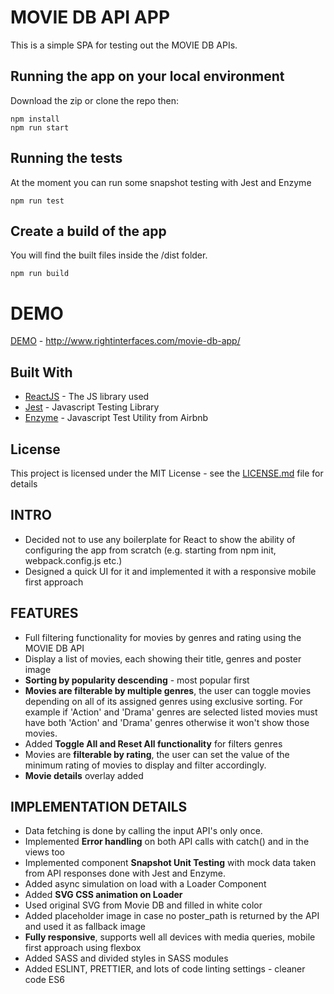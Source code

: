 # MOVIE DB API APP

This is a simple SPA for testing out the MOVIE DB APIs.

## Running the app on your local environment

Download the zip or clone the repo then:

```
npm install
npm run start
```

## Running the tests

At the moment you can run some snapshot testing with Jest and Enzyme

```
npm run test
```

## Create a build of the app

You will find the built files inside the /dist folder.

```
npm run build
```

# DEMO

[DEMO](http://www.rightinterfaces.com/movie-db-app/) - http://www.rightinterfaces.com/movie-db-app/


## Built With

* [ReactJS](https://reactjs.org/) - The JS library used
* [Jest](https://jestjs.io/) - Javascript Testing Library
* [Enzyme](https://airbnb.io/enzyme/) - Javascript Test Utility from Airbnb

## License

This project is licensed under the MIT License - see the [LICENSE.md](LICENSE.md) file for details

## INTRO

* Decided not to use any boilerplate for React to show the ability of configuring the app from scratch (e.g. starting from npm init, webpack.config.js etc.)
* Designed a quick UI for it and implemented it with a responsive mobile first approach

## FEATURES

* Full filtering functionality for movies by genres and rating using the MOVIE DB API
* Display a list of movies, each showing their title, genres and poster image
* **Sorting by popularity descending** - most popular first
* **Movies are filterable by multiple genres**, the user can toggle movies depending on all of its assigned genres using exclusive sorting.
For example if 'Action' and 'Drama' genres are selected listed movies must have both 'Action' and 'Drama' genres otherwise it won't show those movies.
* Added **Toggle All and Reset All functionality** for filters genres
* Movies are **filterable by rating**, the user can set the value of the minimum rating of movies to display and filter accordingly.
* **Movie details** overlay added

## IMPLEMENTATION DETAILS

* Data fetching is done by calling the input API's only once.
* Implemented **Error handling** on both API calls with catch() and in the views too
* Implemented component **Snapshot Unit Testing** with mock data taken from API responses done with Jest and Enzyme.
* Added async simulation on load with a Loader Component
* Added **SVG CSS animation on Loader**
* Used original SVG from Movie DB and filled in white color
* Added placeholder image in case no poster_path is returned by the API and used it as fallback image
* **Fully responsive**, supports well all devices with media queries, mobile first approach using flexbox
* Added SASS and divided styles in SASS modules
* Added ESLINT, PRETTIER, and lots of code linting settings - cleaner code ES6




